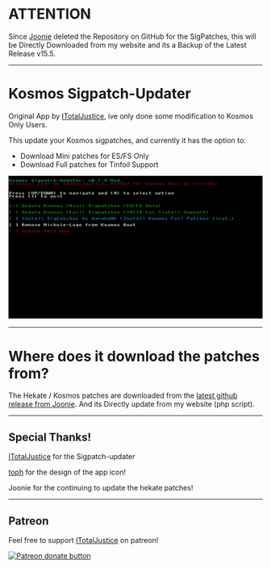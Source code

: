 # ATTENTION

Since [Joonie](https://github.com/Joonie86) deleted the Repository on GitHub for the SigPatches, this will be Directly Downloaded from my website and its a Backup of the Latest Release v15.5.

----

# Kosmos Sigpatch-Updater
Original App by [ITotalJustice](https://github.com/ITotalJustice), ive only done some modification to Kosmos Only Users.

This update your Kosmos sigpatches, and currently it has the option to:

* Download Mini patches for ES/FS Only
* Download Full patches for Tinfoil Support

![Img](images/2020041915280800-DB1426D1DFD034027CECDE9C2DD914B8.jpg)

----

# Where does it download the patches from?

The Hekate / Kosmos patches are downloaded from the [latest github release from Joonie](https://github.com/Joonie86/hekate/releases). And its Directly update from my website (php script).

----

## Special Thanks!

[ITotalJustice](https://github.com/ITotalJustice) for the Sigpatch-updater

[toph](https://github.com/sudot0ph) for the design of the app icon!

Joonie for the continuing to update the hekate patches!

----

## Patreon

Feel free to support [ITotalJustice](https://github.com/ITotalJustice) on patreon!

<a href="https://www.patreon.com/totaljustice"><img src="https://c5.patreon.com/external/logo/become_a_patron_button@2x.png" alt="Patreon donate button" /> </a>
